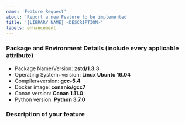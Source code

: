 ```yaml
---
name: 'Feature Request'
about: 'Report a new Feature to be implemented'
title: '[LIBRARY NAME] <DESCRIPTION>'
labels: enhancement
---
```


### Package and Environment Details (include every applicable attribute)
  * Package Name/Version: **zstd/1.3.3**
  * Operating System+version: **Linux Ubuntu 16.04**
  * Compiler+version: **gcc-5.4**
  * Docker image: **conanio/gcc7**
  * Conan version: **Conan 1.11.0**
  * Python version: **Python 3.7.0**

### Description of your feature
